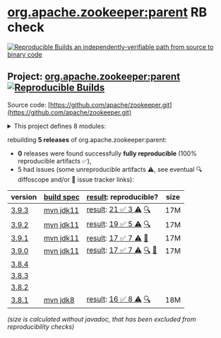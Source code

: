 [org.apache.zookeeper:parent](https://central.sonatype.com/artifact/org.apache.zookeeper/parent/versions) RB check
=======

[![Reproducible Builds](https://reproducible-builds.org/images/logos/rb.svg) an independently-verifiable path from source to binary code](https://reproducible-builds.org/)

## Project: [org.apache.zookeeper:parent](https://central.sonatype.com/artifact/org.apache.zookeeper/parent/versions) [![Reproducible Builds](https://img.shields.io/endpoint?url=https://raw.githubusercontent.com/jvm-repo-rebuild/reproducible-central/master/content/org/apache/zookeeper/badge.json)](https://github.com/jvm-repo-rebuild/reproducible-central/blob/master/content/org/apache/zookeeper/README.md)

Source code: [https://github.com/apache/zookeeper.git](https://github.com/apache/zookeeper.git)

<details><summary>This project defines 8 modules:</summary>

* [org.apache.zookeeper:parent](https://central.sonatype.com/artifact/org.apache.zookeeper/parent/overview)
* [org.apache.zookeeper:zookeeper](https://central.sonatype.com/artifact/org.apache.zookeeper/zookeeper/overview)
* [org.apache.zookeeper:zookeeper-contrib](https://central.sonatype.com/artifact/org.apache.zookeeper/zookeeper-contrib/overview)
* [org.apache.zookeeper:zookeeper-contrib-fatjar](https://central.sonatype.com/artifact/org.apache.zookeeper/zookeeper-contrib-fatjar/overview)
* [org.apache.zookeeper:zookeeper-it](https://central.sonatype.com/artifact/org.apache.zookeeper/zookeeper-it/overview)
* [org.apache.zookeeper:zookeeper-jute](https://central.sonatype.com/artifact/org.apache.zookeeper/zookeeper-jute/overview)
* [org.apache.zookeeper:zookeeper-metrics-providers](https://central.sonatype.com/artifact/org.apache.zookeeper/zookeeper-metrics-providers/overview)
* [org.apache.zookeeper:zookeeper-prometheus-metrics](https://central.sonatype.com/artifact/org.apache.zookeeper/zookeeper-prometheus-metrics/overview)
</details>

rebuilding **5 releases** of org.apache.zookeeper:parent:
- **0** releases were found successfully **fully reproducible** (100% reproducible artifacts :white_check_mark:),
- 5 had issues (some unreproducible artifacts :warning:, see eventual :mag: diffoscope and/or :memo: issue tracker links):

| version | [build spec](/BUILDSPEC.md) | [result](https://reproducible-builds.org/docs/jvm/): reproducible? | size |
| -- | --------- | ------ | -- |
| [3.9.3](https://central.sonatype.com/artifact/org.apache.zookeeper/parent/3.9.3/pom) | [mvn jdk11](zookeeper-3.9.3.buildspec) | [result](parent-3.9.3.buildinfo): [21 :white_check_mark:  3 :warning:](parent-3.9.3.buildcompare) [:mag:](parent-3.9.3.diffoscope) | 17M |
| [3.9.2](https://central.sonatype.com/artifact/org.apache.zookeeper/parent/3.9.2/pom) | [mvn jdk11](zookeeper-3.9.2.buildspec) | [result](parent-3.9.2.buildinfo): [19 :white_check_mark:  5 :warning:](parent-3.9.2.buildcompare) [:mag:](parent-3.9.2.diffoscope) | 17M |
| [3.9.1](https://central.sonatype.com/artifact/org.apache.zookeeper/parent/3.9.1/pom) | [mvn jdk11](zookeeper-3.9.1.buildspec) | [result](parent-3.9.1.buildinfo): [17 :white_check_mark:  7 :warning:](parent-3.9.1.buildcompare) [:memo:](https://github.com/apache/zookeeper/pull/2042) | 17M |
| [3.9.0](https://central.sonatype.com/artifact/org.apache.zookeeper/parent/3.9.0/pom) | [mvn jdk11](zookeeper-3.9.0.buildspec) | [result](parent-3.9.0.buildinfo): [17 :white_check_mark:  7 :warning:](parent-3.9.0.buildcompare) [:mag:](parent-3.9.0.diffoscope) [:memo:](https://issues.apache.org/jira/browse/ZOOKEEPER-4732) | 17M |
| [3.8.4](https://central.sonatype.com/artifact/org.apache.zookeeper/parent/3.8.4/pom) | | | |
| [3.8.3](https://central.sonatype.com/artifact/org.apache.zookeeper/parent/3.8.3/pom) | | | |
| [3.8.2](https://central.sonatype.com/artifact/org.apache.zookeeper/parent/3.8.2/pom) | | | |
| [3.8.1](https://central.sonatype.com/artifact/org.apache.zookeeper/parent/3.8.1/pom) | [mvn jdk8](zookeeper-3.8.1.buildspec) | [result](parent-3.8.1.buildinfo): [16 :white_check_mark:  8 :warning:](parent-3.8.1.buildcompare) [:mag:](parent-3.8.1.diffoscope) | 18M |

<i>(size is calculated without javadoc, that has been excluded from reproducibility checks)</i>
